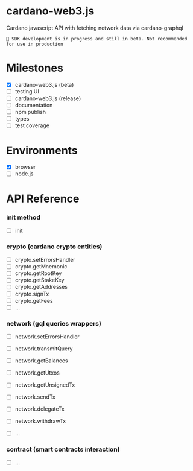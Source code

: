 # cardano-web3.js
Cardano javascript API with fetching network data via cardano-graphql

```
🚀 SDK development is in progress and still in beta. Not recommended for use in production
```

# Milestones
- [x] cardano-web3.js (beta)
- [ ] testing UI
- [ ] cardano-web3.js (release)
- [ ] documentation
- [ ] npm publish
- [ ] types
- [ ] test coverage

# Environments
- [x] browser
- [ ] node.js

# API Reference

### init method
- [ ] init

### crypto (cardano crypto entities)
- [ ] crypto.setErrorsHandler
- [ ] crypto.getMnemonic
- [ ] crypto.getRootKey
- [ ] crypto.getStakeKey
- [ ] crypto.getAddresses
- [ ] crypto.signTx
- [ ] crypto.getFees
- [ ] ...

### network (gql queries wrappers)
- [ ] network.setErrorsHandler
- [ ] network.transmitQuery
- [ ] network.getBalances
- [ ] network.getUtxos
- [ ] network.getUnsignedTx
- [ ] network.sendTx
- [ ] network.delegateTx
- [ ] network.withdrawTx
- [ ] ...


### contract (smart contracts interaction)
- [ ] ...
